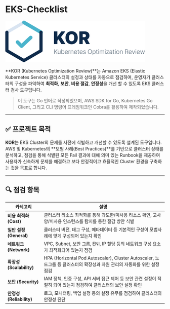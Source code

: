 # EKS-Checklist
![KOR Logo](./images/KOR_logo.png)


**KOR (Kubernetes Optimization Review)**는 Amazon EKS (Elastic Kubernetes Service) 클러스터의 설정과 상태를 자동으로 점검하여, 운영자가 클러스터의 구성을 파악하여 **최적화**, **보안**, **비용 절감**, **안정성**을 개선 할 수 있도록 EKS 클러스터 검사 도구입니다.

> 이 도구는 Go 언어로 작성되었으며, AWS SDK for Go, Kubernetes Go Client, 그리고 CLI 명령어 프레임워크인 Cobra를 활용하여 제작되었습니다.

---

## ✅ 프로젝트 목적

**KOR**는 EKS Cluster의 문제를 사전에 식별하고 개선할 수 있도록 설계된 도구입니다. AWS 및 Kubernetes의 **모범 사례(Best Practices)**를 기반으로 클러스터 상태를 분석하고, 점검을 통해 식별된 모든 Fail 결과에 대해 의미 있는 Runbook을 제공하여 사용자가 신속하게 문제를 해결하고 보다 안정적이고 효율적인 Cluster 환경을 구축하는 것을 목표로 합니다.

---

## 🔍 점검 항목

| 카테고리        | 설명 |
|----------------|------|
| **비용 최적화 (Cost)**     | 클러스터 리소스 최적화를 통해 과도한/미사용 리소스 확인, 고사양/미사용 인스턴스를 탐지를 통한 절감 방안 식별 |
| **일반 설정 (General)**   | 클러스터 버전, 태그 구성, 메타데이터 등 기본적인 구성이 모범사례에 맞게 구성되어 있는지 확인 |
| **네트워크 (Network)**    | VPC, Subnet, 보안 그룹, ENI, IP 할당 등의 네트워크 구성 요소가 최적화되어 있는지 점검 |
| **확장성 (Scalability)**  | HPA (Horizontal Pod Autoscaler), Cluster Autoscaler, 노드그룹 등 클러스터의 확장성과 자원 관리의 자동화를 위한 설정 점검 |
| **보안 (Security)**       | IAM 정책, 인증 구성, API 서버 접근 제어 등 보안 관련 설정이 적절히 되어 있는지 점검하여 클러스터의 보안 설정 확인 |
| **안정성 (Reliability)**    | 로그, 모니터링, 백업 설정 등의 설정 유무를 점검하여 클러스터의 안정성 진단 |

<!-- ---

## 📋 요구 사항

도구를 사용하기 위해 다음 환경이 준비되어 있어야 합니다:

**AWS CLI** 설치: [공식 문서](https://docs.aws.amazon.com/cli/latest/userguide/getting-started-install.html) 참고
   - 인증: `aws configure` 명령어로 설정 (Access Key, Secret, Region 등)
   - 클러스터와 연결된 `kubeconfig`가 설정되어 있어야 함니다

**EKS 클러스터 접근 권한**
   - IAM Role 또는 User가 EKS 클러스터 및 리소스에 접근 가능한 권한이 있어야 합니다.
---

## 📦 설치 방법

**GitHub Releases에서 바이너리 다운로드**

1. GitHub의 [Releases 페이지](https://github.com/fitcloud/eks-checklist/releases)로 이동합니다.
2. 운영 체제에 맞는 바이너리 파일을 다운로드합니다
   - macOS: `eks-checklist-darwin-amd64`
   - Linux: `eks-checklist-linux-amd64`
   - Windows: `eks-checklist-windows-amd64.exe`

---

## 💻 플랫폼별 설치 예시

**Linux**

```bash
wget https://github.com/fitcloud/eks-checklist/releases/download/{version}/eks-checklist-linux-amd64
chmod +x eks-checklist-linux-amd64
sudo mv eks-checklist-linux-amd64 /usr/local/bin/eks-checklist
eks-checklist
```
**MacOS**

```bash
curl -LO https://github.com/fitcloud/eks-checklist/releases/download/{version}/eks-checklist-darwin-amd64
chmod +x eks-checklist-darwin-amd64
sudo mv eks-checklist-darwin-amd64 /usr/local/bin/eks-checklist
eks-checklist
```
**Window**

1. .exe 파일을 다운로드하여 예: C:\Program Files\EKS-Checklist\에 저장합니다.
2. 명령 프롬프트 또는 PowerShell에서 다음과 같이 실행합니다:

```bash
cd "C:\Program Files\EKS-Checklist\"
eks-checklist-windows-amd64.exe
```

## 🚀 사용 방법

**기본 사용 예시**
```bash
eks-checklist --context my-cluster --output text
```
**주요 옵션 설명**

| 옵션                | 설명 |
|---------------------|------|
| `--context`         | 사용할 kubeconfig context 이름 |
| `--kubeconfig`      | kubeconfig 파일 경로 (기본: 사용자 홈 디렉토리 경로) |
| `--profile`         | 사용할 AWS CLI 프로파일 이름 |
| `--output`          | 출력 형식 지정 (`text`, `html`) |
| `--filter`             | 결과 필터링 옵션 (`all`, `pass`, `fail`, `manual`) |
| `--sort`            | 결과를 상태별 정렬 (`pass`, `fail`, `manual`) |
| `--help` 또는 `-h` | 도움말 출력 |

**출력 예시**
도구 실행 결과는 다음과 같은 방식으로 정리됩니다:
![output](./images/output.png) -->

